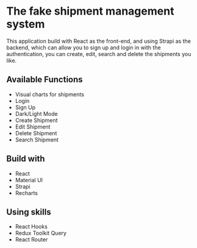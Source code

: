 # The fake shipment management system

This application build with React as the front-end, and using Strapi as the backend, which can allow you to sign up and login in with the authentication, you can create, edit, search and delete the shipments you like. 

## Available Functions

- Visual charts for shipments
- Login
- Sign Up
- Dark/Light Mode
- Create Shipment
- Edit Shipment
- Delete Shipment
- Search Shipment

## Build with

- React
- Material UI
- Strapi
- Recharts

## Using skills
- React Hooks
- Redux Toolkit Query 
- React Router

